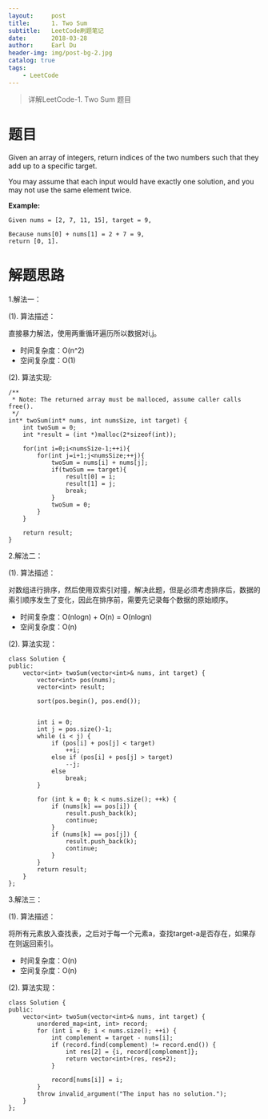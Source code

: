 ```yaml
---
layout:     post
title:      1. Two Sum
subtitle:   LeetCode刷题笔记
date:       2018-03-28
author:     Earl Du
header-img: img/post-bg-2.jpg
catalog: true
tags:
    - LeetCode
---
```


>详解LeetCode-1. Two Sum 题目

# 题目 #


Given an array of integers, return indices of the two numbers such that they add up to a specific target.

You may assume that each input would have exactly one solution, and you may not use the same element twice.

**Example:**

	Given nums = [2, 7, 11, 15], target = 9,
	
	Because nums[0] + nums[1] = 2 + 7 = 9,
	return [0, 1].

# 解题思路 #

1.解法一：

(1). 算法描述：

直接暴力解法，使用两重循环遍历所以数据对i,j。

- 时间复杂度：O(n^2)
- 空间复杂度：O(1)

(2). 算法实现:

	/**
	 * Note: The returned array must be malloced, assume caller calls free().
	 */
	int* twoSum(int* nums, int numsSize, int target) {
	    int twoSum = 0;
	    int *result = (int *)malloc(2*sizeof(int));
	    
	    for(int i=0;i<numsSize-1;++i){
	        for(int j=i+1;j<numsSize;++j){
	            twoSum = nums[i] + nums[j];
	            if(twoSum == target){
	                result[0] = i;
	                result[1] = j;
	                break;
	            }
	            twoSum = 0;
	        }
	    }
	    
	    return result;
	}

2.解法二：

(1). 算法描述：

对数组进行排序，然后使用双索引对撞，解决此题，但是必须考虑排序后，数据的索引顺序发生了变化，因此在排序前，需要先记录每个数据的原始顺序。

- 时间复杂度：O(nlogn) + O(n) = O(nlogn)
- 空间复杂度：O(n)

(2). 算法实现：

	class Solution {
	public:
	    vector<int> twoSum(vector<int>& nums, int target) {
	        vector<int> pos(nums);
	        vector<int> result;
	
	        sort(pos.begin(), pos.end());
	        
	
	        int i = 0;
	        int j = pos.size()-1;
	        while (i < j) {
	            if (pos[i] + pos[j] < target)
	                ++i;
	            else if (pos[i] + pos[j] > target)
	                --j;
	            else
	                break;
	        }
	        
	        for (int k = 0; k < nums.size(); ++k) {
	            if (nums[k] == pos[i]) {
	                result.push_back(k);
	                continue;
	            }
	            if (nums[k] == pos[j]) {
	                result.push_back(k);
	                continue;
	            }
	        }
	        return result;
	    }
	};

3.解法三：

(1). 算法描述：

将所有元素放入查找表，之后对于每一个元素a，查找target-a是否存在，如果存在则返回索引。

- 时间复杂度：O(n)
- 空间复杂度：O(n)

(2). 算法实现：

	class Solution {
	public:
	    vector<int> twoSum(vector<int>& nums, int target) {
	        unordered_map<int, int> record;
	        for (int i = 0; i < nums.size(); ++i) {
	            int complement = target - nums[i];
	            if (record.find(complement) != record.end()) {
	                int res[2] = {i, record[complement]};
	                return vector<int>(res, res+2);
	            }
	
	            record[nums[i]] = i;
	        }
	        throw invalid_argument("The input has no solution.");
	    }
	};